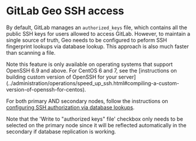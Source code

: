 # GitLab Geo SSH access

By default, GitLab manages an `authorized_keys` file, which contains all the
public SSH keys for users allowed to access GitLab. However, to maintain a
single source of truth, Geo needs to be configured to peform SSH fingerprint
lookups via database lookup. This approach is also much faster than scanning a
file.

Note this feature is only available on operating systems that support OpenSSH
6.9 and above. For CentOS 6 and 7, see the [instructions on building custom
version of OpenSSH for your server]
(../administration/operations/speed_up_ssh.html#compiling-a-custom-version-of-openssh-for-centos).

For both primary AND secondary nodes, follow the instructions on [configuring
SSH authorization via database
lookups](../administration/operations/speed_up_ssh.html).

Note that the 'Write to "authorized keys" file' checkbox only needs
to be selected on the primary node since it will be reflected automatically
in the secondary if database replication is working.
